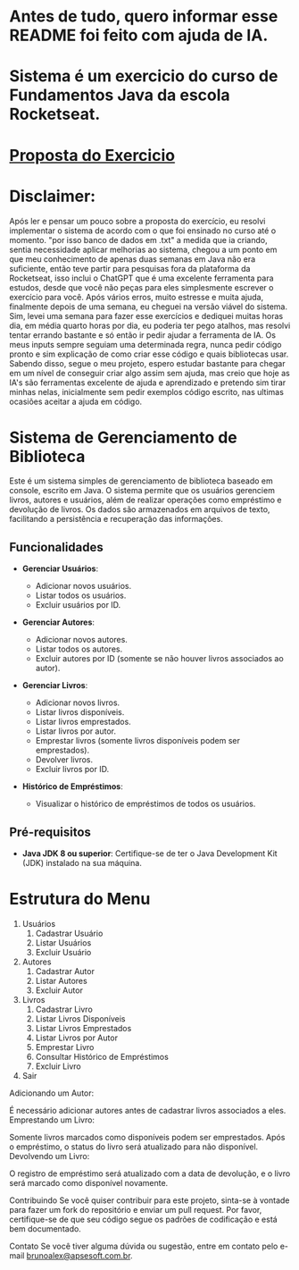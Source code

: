 # Antes de tudo, quero informar esse README foi feito com ajuda de IA.

# Sistema é um exercicio do curso de Fundamentos Java da escola Rocketseat.
# [Proposta do Exercicio]([https://www.apsesoft.com.br](https://efficient-sloth-d85.notion.site/Desafio-Sistema-de-Livraria-5af3421be6384b4e87dcff80897e9efb))

# Disclaimer:
  Após ler e pensar um pouco sobre a proposta do exercício, eu resolvi implementar o sistema de acordo com o que foi ensinado no curso até o momento. "por isso banco de dados em .txt" a medida que ia criando, sentia necessidade 
  aplicar melhorias ao sistema, chegou a um ponto em que meu conhecimento de apenas duas semanas em Java não era suficiente, então teve partir para pesquisas fora da plataforma da Rocketseat, isso inclui o ChatGPT que é uma excelente
  ferramenta para estudos, desde que você não peças para eles simplesmente escrever o exercício para você. Após vários erros, muito estresse e muita ajuda, finalmente depois de uma semana, eu cheguei na versão viável do sistema. 
  Sim, levei uma semana para fazer esse exercícios e dediquei muitas horas dia, em média quarto horas por dia, eu poderia ter pego atalhos, mas resolvi tentar errando bastante e só então ir pedir ajudar a ferramenta de IA.
  Os meus inputs sempre seguiam uma determinada regra, nunca pedir código pronto e sim explicação de como criar esse código e quais bibliotecas usar.
  Sabendo disso, segue o meu projeto, espero estudar bastante para chegar em um nível de conseguir criar algo assim sem ajuda, mas creio que hoje as IA's são ferramentas excelente de ajuda e aprendizado e pretendo sim tirar minhas
  nelas, inicialmente sem pedir exemplos código escrito, nas ultimas ocasiões aceitar a ajuda em código.

  
# Sistema de Gerenciamento de Biblioteca

Este é um sistema simples de gerenciamento de biblioteca baseado em console, escrito em Java. O sistema permite que os usuários gerenciem livros, autores e usuários, além de realizar operações como empréstimo e devolução de livros. Os dados são armazenados em arquivos de texto, facilitando a persistência e recuperação das informações.

## Funcionalidades

- **Gerenciar Usuários**: 
  - Adicionar novos usuários.
  - Listar todos os usuários.
  - Excluir usuários por ID.
  
- **Gerenciar Autores**: 
  - Adicionar novos autores.
  - Listar todos os autores.
  - Excluir autores por ID (somente se não houver livros associados ao autor).
  
- **Gerenciar Livros**: 
  - Adicionar novos livros.
  - Listar livros disponíveis.
  - Listar livros emprestados.
  - Listar livros por autor.
  - Emprestar livros (somente livros disponíveis podem ser emprestados).
  - Devolver livros.
  - Excluir livros por ID.
  
- **Histórico de Empréstimos**: 
  - Visualizar o histórico de empréstimos de todos os usuários.


## Pré-requisitos

- **Java JDK 8 ou superior**: Certifique-se de ter o Java Development Kit (JDK) instalado na sua máquina.

# Estrutura do Menu

1. Usuários
   1. Cadastrar Usuário
   2. Listar Usuários
   3. Excluir Usuário
2. Autores
   1. Cadastrar Autor
   2. Listar Autores
   3. Excluir Autor
3. Livros
   1. Cadastrar Livro
   2. Listar Livros Disponíveis
   3. Listar Livros Emprestados
   4. Listar Livros por Autor
   5. Emprestar Livro
   6. Consultar Histórico de Empréstimos
   7. Excluir Livro
4. Sair

Adicionando um Autor:

É necessário adicionar autores antes de cadastrar livros associados a eles.
Emprestando um Livro:

Somente livros marcados como disponíveis podem ser emprestados. Após o empréstimo, o status do livro será atualizado para não disponível.
Devolvendo um Livro:

O registro de empréstimo será atualizado com a data de devolução, e o livro será marcado como disponível novamente.

Contribuindo
Se você quiser contribuir para este projeto, sinta-se à vontade para fazer um fork do repositório e enviar um pull request. Por favor, certifique-se de que seu código segue os padrões de codificação e está bem documentado.

Contato
Se você tiver alguma dúvida ou sugestão, entre em contato pelo e-mail brunoalex@apsesoft.com.br.
